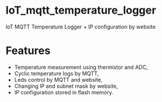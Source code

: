 # IoT_mqtt_temperature_logger
IoT MQTT Temperature Logger + IP configuration by website 


# Features
* Temperature measurement using thermistor and ADC,
* Cyclic temperature logs by MQTT,
* Leds control by MQTT and website,
* Changing IP and subnet mask by website,
* IP configuration stored in flash memory.
